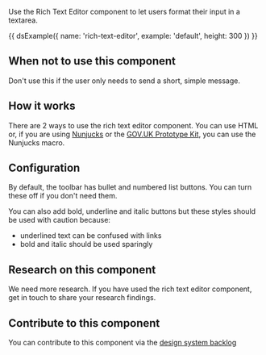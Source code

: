 Use the Rich Text Editor component to let users format their input in a textarea.

{{ dsExample({
  name: 'rich-text-editor',
  example: 'default',
  height: 300
}) }}

## When not to use this component

Don't use this if the user only needs to send a short, simple message.

## How it works

There are 2 ways to use the rich text editor component. You can use HTML or, if you are using [Nunjucks](https://mozilla.github.io/nunjucks/) or the [GOV.UK Prototype Kit](https://govuk-prototype-kit.herokuapp.com/), you can use the Nunjucks macro.

## Configuration

By default, the toolbar has bullet and numbered list buttons. You can turn these off if you don't need them.

You can also add bold, underline and italic buttons but these styles should be used with caution because:

- underlined text can be confused with links
- bold and italic should be used sparingly

## Research on this component

We need more research. If you have used the rich text editor component, get in touch to share your research findings.

## Contribute to this component

You can contribute to this component via the [design system backlog](https://github.com/ministryofjustice/mojdt-design-system-backlog/issues/44)
